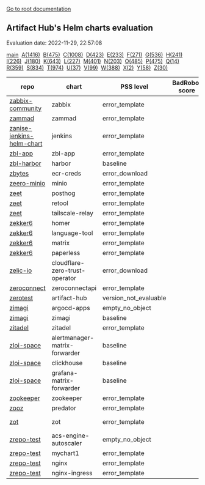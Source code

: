 [Go to root documentation](https://vicenteherrera.com/psa-checker)

## Artifact Hub's Helm charts evaluation

Evaluation date: 2022-11-29, 22:57:08

[main](./charts_levels)&nbsp; [A(1416)](./charts_levels_a)&nbsp; [B(475)](./charts_levels_b)&nbsp; [C(1008)](./charts_levels_c)&nbsp; [D(423)](./charts_levels_d)&nbsp; [E(233)](./charts_levels_e)&nbsp; [F(271)](./charts_levels_f)&nbsp; [G(536)](./charts_levels_g)&nbsp; [H(241)](./charts_levels_h)&nbsp; [I(226)](./charts_levels_i)&nbsp; [J(180)](./charts_levels_j)&nbsp; [K(643)](./charts_levels_k)&nbsp; [L(227)](./charts_levels_l)&nbsp; [M(401)](./charts_levels_m)&nbsp; [N(203)](./charts_levels_n)&nbsp; [O(485)](./charts_levels_o)&nbsp; [P(475)](./charts_levels_p)&nbsp; [Q(14)](./charts_levels_q)&nbsp; [R(359)](./charts_levels_r)&nbsp; [S(834)](./charts_levels_s)&nbsp; [T(974)](./charts_levels_t)&nbsp; [U(37)](./charts_levels_u)&nbsp; [V(99)](./charts_levels_v)&nbsp; [W(388)](./charts_levels_w)&nbsp; [X(2)](./charts_levels_x)&nbsp; [Y(58)](./charts_levels_y)&nbsp; [Z(30)](./charts_levels_z)&nbsp; 

| repo | chart | PSS level | BadRobot score | chart version | app version |
|------|------|------|------|------|------|
| [zabbix-community](https://zabbix-community.github.io/helm-zabbix/) | zabbix | error_template |  | 3.4.0 | 6.0.10 |
| [zammad](https://zammad.github.io/zammad-helm) | zammad | error_template |  | 7.1.1 | 5.3.0-2 |
| [zanise-jenkins-helm-chart](https://zanise.github.io/Kubernetes-LW-task/chart1) | jenkins | error_template |  | 0.1.0 | 1.1 |
| [zbl-app](https://zeblok.github.io/zbl-app-helm/) | zbl-app | error_template |  | 1.2.3 | 1.16.1 |
| [zbl-harbor](https://zeblok.github.io/zbl-harbor-helm/) | harbor | baseline |  | 1.10.1 | 2.6.1 |
| [zbytes](https://zbytes.github.io/helm-charts/) | ecr-creds | error_download |  | 1.0.3 | 1.0.0 |
| [zeero-minio](https://cts-zeero.github.io/minio) | minio | error_template |  | 8.0.3 | master |
| [zeet](https://helm.zeet.dev) | posthog | error_template |  | 0.23.2 | 1.36.1 |
| [zeet](https://helm.zeet.dev) | retool | error_template |  | 0.4.11 | 2.95.3 |
| [zeet](https://helm.zeet.dev) | tailscale-relay | error_template |  | 0.1.5 | v1.24.2 |
| [zekker6](https://zekker6.github.io/helm-charts) | homer | error_template |  | 8.1.1 | v22.10.1 |
| [zekker6](https://zekker6.github.io/helm-charts) | language-tool | error_template |  | 1.0.0 | 5.8 |
| [zekker6](https://zekker6.github.io/helm-charts) | matrix | error_template |  | 2.13.0 | 1.71.0 |
| [zekker6](https://zekker6.github.io/helm-charts) | paperless | error_template |  | 9.5.2 | 1.9.2 |
| [zelic-io](https://zelic-io.github.io/charts) | cloudflare-zero-trust-operator | error_download |  | 0.0.6 | 0.0.6 |
| [zeroconnect](https://saas-repo.zerosystems.com/helm) | zeroconnectapi | error_template |  | 1.9.0 | 1.9.0.41 |
| [zerotest](https://raw.githubusercontent.com/zzhzero/hub/master/docs/chart) | artifact-hub | version_not_evaluable |  | 1.1.0 | 1.1.0 |
| [zimagi](https://zimagi.github.io/charts) | argocd-apps | empty_no_object |  | 0.1.3 |  |
| [zimagi](https://zimagi.github.io/charts) | zimagi | baseline |  | 1.0.62 | 0.11.7 |
| [zitadel](https://charts.zitadel.com) | zitadel | error_template |  | 3.4.0 | v2.13.1 |
| [zloi-space](https://chartmuseum.zloi.space/) | alertmanager-matrix-forwarder | baseline |  | 1.0.0 | 1.0.0 |
| [zloi-space](https://chartmuseum.zloi.space/) | clickhouse | baseline |  | 1.2.0 | 21.3.20 |
| [zloi-space](https://chartmuseum.zloi.space/) | grafana-matrix-forwarder | baseline |  | 1.0.0 | 0.6.0 |
| [zookeeper](https://patanjalic.github.io/zookeeper-clone/) | zookeeper | error_template |  | 7.6.0 | 3.7.0 |
| [zooz](https://zooz.github.io/helm/) | predator | error_template |  | 1.6.3 | 1.6 |
| [zot](https://zotregistry.io/helm-charts/) | zot | error_template |  | 0.1.14 | v1.4.3-rc8 |
| [zrepo-test](http://pqbbvd.natappfree.cc/charts/index.yaml) | acs-engine-autoscaler | empty_no_object |  | 2.1.3 | 2.1.1 |
| [zrepo-test](http://pqbbvd.natappfree.cc/charts/index.yaml) | mychart1 | error_template |  | 0.3.0 | 1.16.0 |
| [zrepo-test](http://pqbbvd.natappfree.cc/charts/index.yaml) | nginx | error_template |  | 5.1.5 | 1.16.1 |
| [zrepo-test](http://pqbbvd.natappfree.cc/charts/index.yaml) | nginx-ingress | error_template |  | 0.9.5 | 0.10.2 |

